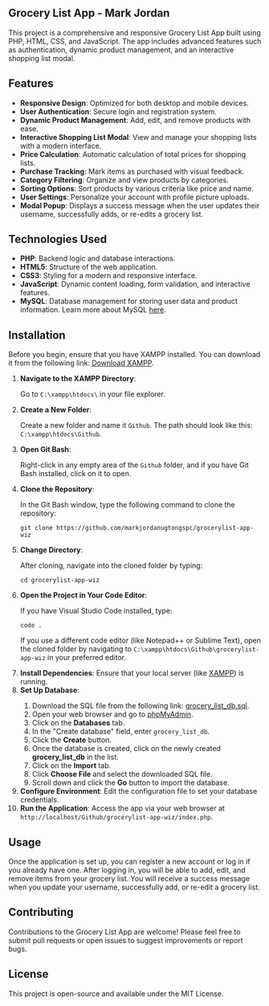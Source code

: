 <h2>Grocery List App - Mark Jordan</h2>

<p>
This project is a comprehensive and responsive Grocery List App built using PHP, HTML, CSS, and JavaScript. The app includes advanced features such as authentication, dynamic product management, and an interactive shopping list modal.
</p>

<h2>Features</h2>
<ul>
    <li><strong>Responsive Design</strong>: Optimized for both desktop and mobile devices.</li>
    <li><strong>User Authentication</strong>: Secure login and registration system.</li>
    <li><strong>Dynamic Product Management</strong>: Add, edit, and remove products with ease.</li>
    <li><strong>Interactive Shopping List Modal</strong>: View and manage your shopping lists with a modern interface.</li>
    <li><strong>Price Calculation</strong>: Automatic calculation of total prices for shopping lists.</li>
    <li><strong>Purchase Tracking</strong>: Mark items as purchased with visual feedback.</li>
    <li><strong>Category Filtering</strong>: Organize and view products by categories.</li>
    <li><strong>Sorting Options</strong>: Sort products by various criteria like price and name.</li>
    <li><strong>User Settings</strong>: Personalize your account with profile picture uploads.</li>
    <li><strong>Modal Popup</strong>: Displays a success message when the user updates their username, successfully adds, or re-edits a grocery list.</li>
</ul>

<h2>Technologies Used</h2>
<ul>
    <li><strong>PHP</strong>: Backend logic and database interactions.</li>
    <li><strong>HTML5</strong>: Structure of the web application.</li>
    <li><strong>CSS3</strong>: Styling for a modern and responsive interface.</li>
    <li><strong>JavaScript</strong>: Dynamic content loading, form validation, and interactive features.</li>
    <li><strong>MySQL</strong>: Database management for storing user data and product information. Learn more about MySQL <a href="https://www.mysql.com/" target="_blank">here</a>.</li>
</ul>

<h2>Installation</h2>
<p>
Before you begin, ensure that you have XAMPP installed. You can download it from the following link: <a href="https://www.apachefriends.org/download.html" target="_blank">Download XAMPP</a>.
</p>
<ol>
    <li><strong>Navigate to the XAMPP Directory</strong>:</li>
    <p>Go to <code>C:\xampp\htdocs\</code> in your file explorer.</p>
    <li><strong>Create a New Folder</strong>:</li>
    <p>Create a new folder and name it <code>Github</code>. The path should look like this: <code>C:\xampp\htdocs\Github</code>.</p>
    <li><strong>Open Git Bash</strong>:</li>
    <p>Right-click in any empty area of the <code>Github</code> folder, and if you have Git Bash installed, click on it to open.</p>
    <li><strong>Clone the Repository</strong>:</li>
    <p>In the Git Bash window, type the following command to clone the repository:</p>
    <pre><code>git clone https://github.com/markjordanugtongspc/grocerylist-app-wiz</code></pre>
    <li><strong>Change Directory</strong>:</li>
    <p>After cloning, navigate into the cloned folder by typing:</p>
    <pre><code>cd grocerylist-app-wiz</code></pre>
    <li><strong>Open the Project in Your Code Editor</strong>:</li>
    <p>If you have Visual Studio Code installed, type:</p>
    <pre><code>code .</code></pre>
    <p>If you use a different code editor (like Notepad++ or Sublime Text), open the cloned folder by navigating to <code>C:\xampp\htdocs\Github\grocerylist-app-wiz</code> in your preferred editor.</p>
    <li><strong>Install Dependencies</strong>: Ensure that your local server (like <a href="https://www.apachefriends.org/download.html" target="_blank">XAMPP</a>) is running.</li>
    <li><strong>Set Up Database</strong>:</li>
    <ol>
        <li>Download the SQL file from the following link: <a href="https://cdn.discordapp.com/attachments/796388805572558869/1285739331771695215/grocery_list_db.sql?ex=66eb5d90&is=66ea0c10&hm=885bc6fc7b66daacf6b5935eba077ff56c8264bf81db17e24169f840420f273c&" target="_blank">grocery_list_db.sql</a>.</li>
        <li>Open your web browser and go to <a href="http://localhost/phpmyadmin" target="_blank">phpMyAdmin</a>.</li>
        <li>Click on the <strong>Databases</strong> tab.</li>
        <li>In the "Create database" field, enter <code>grocery_list_db</code>.</li>
        <li>Click the <strong>Create</strong> button.</li>
        <li>Once the database is created, click on the newly created <strong>grocery_list_db</strong> in the list.</li>
        <li>Click on the <strong>Import</strong> tab.</li>
        <li>Click <strong>Choose File</strong> and select the downloaded SQL file.</li>
        <li>Scroll down and click the <strong>Go</strong> button to import the database.</li>
    </ol>
    <li><strong>Configure Environment</strong>: Edit the configuration file to set your database credentials.</li>
    <li><strong>Run the Application</strong>: Access the app via your web browser at <code>http://localhost/Github/grocerylist-app-wiz/index.php</code>.</li>
</ol>

<h2>Usage</h2>
<p>
Once the application is set up, you can register a new account or log in if you already have one. After logging in, you will be able to add, edit, and remove items from your grocery list. You will receive a success message when you update your username, successfully add, or re-edit a grocery list.
</p>

<h2>Contributing</h2>
<p>
Contributions to the Grocery List App are welcome! Please feel free to submit pull requests or open issues to suggest improvements or report bugs.
</p>

<h2>License</h2>
<p>
This project is open-source and available under the MIT License.
</p>
